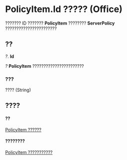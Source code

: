 
# PolicyItem.Id ????? (Office)

??????? ID ??????? **PolicyItem** ???????? **ServerPolicy** ???????????????????????


## ??

 _?_. **Id**

 _?_ **PolicyItem** ???????????????????????


### ???

???? (String)


## ????


#### ??


[PolicyItem ??????](aced7bdc-8ef7-2621-f188-f3c1d44ab6dc.md)
#### ????????


[PolicyItem ???????????](http://msdn.microsoft.com/library/a2e43e08-64bb-f052-78a2-0618e2df46fc%28Office.15%29.aspx)